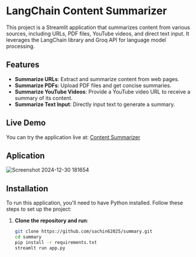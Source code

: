 # LangChain Content Summarizer

This project is a Streamlit application that summarizes content from various sources, including URLs, PDF files, YouTube videos, and direct text input. It leverages the LangChain library and Groq API for language model processing.

## Features

- **Summarize URLs**: Extract and summarize content from web pages.
- **Summarize PDFs**: Upload PDF files and get concise summaries.
- **Summarize YouTube Videos**: Provide a YouTube video URL to receive a summary of its content.
- **Summarize Text Input**: Directly input text to generate a summary.

## Live Demo

You can try the application live at: [Content Summarizer](https://summary-application.streamlit.app/)

## Aplication
![Screenshot 2024-12-30 181654](https://github.com/user-attachments/assets/6a54eb44-412b-4e88-98ca-4c4c7d64e0aa)


## Installation

To run this application, you'll need to have Python installed. Follow these steps to set up the project:

1. **Clone the repository and run**:
   ```bash
   git clone https://github.com/sachin62025/summary.git
   cd summary
   pip install -r requirements.txt
   streamlt run app.py

